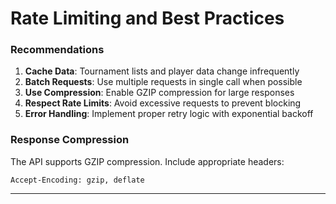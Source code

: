 # Rate Limiting and Best Practices

### Recommendations

1. **Cache Data**: Tournament lists and player data change infrequently
2. **Batch Requests**: Use multiple requests in single call when possible
3. **Use Compression**: Enable GZIP compression for large responses
4. **Respect Rate Limits**: Avoid excessive requests to prevent blocking
5. **Error Handling**: Implement proper retry logic with exponential backoff

### Response Compression

The API supports GZIP compression. Include appropriate headers:

```
Accept-Encoding: gzip, deflate
```

---
